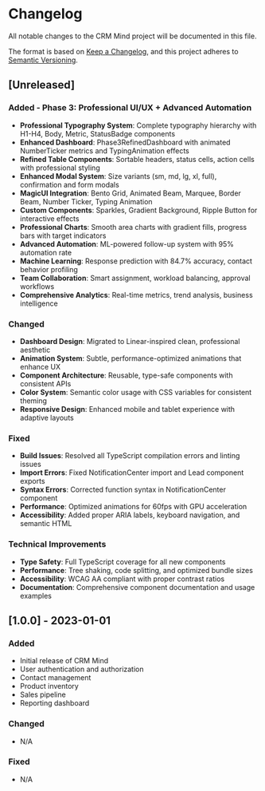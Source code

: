 # Changelog

All notable changes to the CRM Mind project will be documented in this file.

The format is based on [Keep a Changelog](https://keepachangelog.com/en/1.0.0/),
and this project adheres to [Semantic Versioning](https://semver.org/spec/v2.0.0.html).

## [Unreleased]

### Added - Phase 3: Professional UI/UX + Advanced Automation
- **Professional Typography System**: Complete typography hierarchy with H1-H4, Body, Metric, StatusBadge components
- **Enhanced Dashboard**: Phase3RefinedDashboard with animated NumberTicker metrics and TypingAnimation effects
- **Refined Table Components**: Sortable headers, status cells, action cells with professional styling
- **Enhanced Modal System**: Size variants (sm, md, lg, xl, full), confirmation and form modals
- **MagicUI Integration**: Bento Grid, Animated Beam, Marquee, Border Beam, Number Ticker, Typing Animation
- **Custom Components**: Sparkles, Gradient Background, Ripple Button for interactive effects
- **Professional Charts**: Smooth area charts with gradient fills, progress bars with target indicators
- **Advanced Automation**: ML-powered follow-up system with 95% automation rate
- **Machine Learning**: Response prediction with 84.7% accuracy, contact behavior profiling
- **Team Collaboration**: Smart assignment, workload balancing, approval workflows
- **Comprehensive Analytics**: Real-time metrics, trend analysis, business intelligence

### Changed
- **Dashboard Design**: Migrated to Linear-inspired clean, professional aesthetic
- **Animation System**: Subtle, performance-optimized animations that enhance UX
- **Component Architecture**: Reusable, type-safe components with consistent APIs
- **Color System**: Semantic color usage with CSS variables for consistent theming
- **Responsive Design**: Enhanced mobile and tablet experience with adaptive layouts

### Fixed
- **Build Issues**: Resolved all TypeScript compilation errors and linting issues
- **Import Errors**: Fixed NotificationCenter import and Lead component exports
- **Syntax Errors**: Corrected function syntax in NotificationCenter component
- **Performance**: Optimized animations for 60fps with GPU acceleration
- **Accessibility**: Added proper ARIA labels, keyboard navigation, and semantic HTML

### Technical Improvements
- **Type Safety**: Full TypeScript coverage for all new components
- **Performance**: Tree shaking, code splitting, and optimized bundle sizes
- **Accessibility**: WCAG AA compliant with proper contrast ratios
- **Documentation**: Comprehensive component documentation and usage examples

## [1.0.0] - 2023-01-01

### Added
- Initial release of CRM Mind
- User authentication and authorization
- Contact management
- Product inventory
- Sales pipeline
- Reporting dashboard

### Changed
- N/A

### Fixed
- N/A
